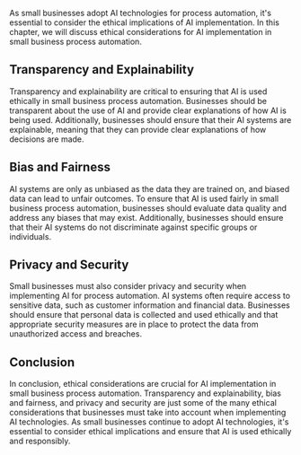 
As small businesses adopt AI technologies for process automation, it's essential to consider the ethical implications of AI implementation. In this chapter, we will discuss ethical considerations for AI implementation in small business process automation.

Transparency and Explainability
-------------------------------

Transparency and explainability are critical to ensuring that AI is used ethically in small business process automation. Businesses should be transparent about the use of AI and provide clear explanations of how AI is being used. Additionally, businesses should ensure that their AI systems are explainable, meaning that they can provide clear explanations of how decisions are made.

Bias and Fairness
-----------------

AI systems are only as unbiased as the data they are trained on, and biased data can lead to unfair outcomes. To ensure that AI is used fairly in small business process automation, businesses should evaluate data quality and address any biases that may exist. Additionally, businesses should ensure that their AI systems do not discriminate against specific groups or individuals.

Privacy and Security
--------------------

Small businesses must also consider privacy and security when implementing AI for process automation. AI systems often require access to sensitive data, such as customer information and financial data. Businesses should ensure that personal data is collected and used ethically and that appropriate security measures are in place to protect the data from unauthorized access and breaches.

Conclusion
----------

In conclusion, ethical considerations are crucial for AI implementation in small business process automation. Transparency and explainability, bias and fairness, and privacy and security are just some of the many ethical considerations that businesses must take into account when implementing AI technologies. As small businesses continue to adopt AI technologies, it's essential to consider ethical implications and ensure that AI is used ethically and responsibly.
